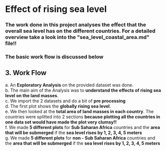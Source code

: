 # Effect of rising sea level

### The work done in this project analyses the effect that the overall sea level has on the different countries. For a detailed overview take a look into the "sea_level_coastal_area.md" file!!

### The basic work flow is discussed below

## **3. Work Flow**

a. An **Exploratory Analysis** on the provided dataset was done.  
b. The main aim of the Analysis was to **understand the effects of rising sea level on the land masses**.  
c. We import the 2 datasets and do a bit of **pre processing**  
d. The first plot shows the **globally rising sea level**.  
e. We then looked at the **total area of land masses in each country**. The countries were splitted into 2 sections **because plotting all the countries in one data set would have made the plot very clumsy!!**  
f. We made **5 different plots** for **Sub Saharan Africa** countries and the **area that will be submerged** if the **sea level rises by 1, 2, 3, 4, 5 meters**  
g. We made **5 different plots** for **non - Sub Saharan Africa** countries and the **area that will be submerged** if the **sea level rises by 1, 2, 3, 4, 5 meters**

